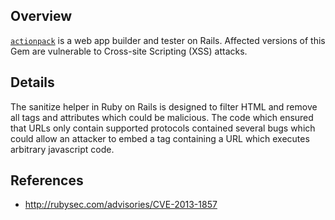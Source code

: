 ## Overview
[`actionpack`](https://rubygems.org/gems/actionpack) is a web app builder and tester on Rails.
Affected versions of this Gem are vulnerable to Cross-site Scripting (XSS) attacks.

## Details
The sanitize helper in Ruby on Rails is designed to filter HTML and remove all tags and attributes which could be malicious. The code which ensured that URLs only contain supported protocols contained several bugs which could allow an attacker to embed a tag containing a URL which executes arbitrary javascript code.

## References
- http://rubysec.com/advisories/CVE-2013-1857
